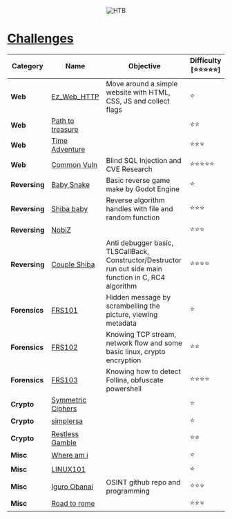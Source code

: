 <p align='center'>
  <img src='https://i.ibb.co/GtqW90P/429297047-359476076905506-663345730450437146-n.png' alt="HTB">
</p>



# [__Challenges__](#challenges)
| Category      | Name    | Objective         | Difficulty [⭐⭐⭐⭐⭐] |
|---------------|-------------------------------------------------------------------------|--------------------------------------------------|-------------------------|
| **Web** | [Ez_Web_HTTP](web/Ez-Web-PHP/source/) | Move around a simple website with HTML, CSS, JS and collect flags | ⭐ |
| **Web** | [Path to treasure](web/Path-To-Treasure/source/) | | ⭐⭐ |
| **Web** | [Time Adventure](web/TimeAdventure/source/) | | ⭐⭐⭐ |
| **Web** | [Common Vuln](web/Common-Vuln/source/) | Blind SQL Injection and CVE Research | ⭐⭐⭐⭐⭐ |
| **Reversing** | [Baby Snake](reverse/Baby-Snake/dist/) | Basic reverse game make by Godot Engine | ⭐ |
| **Reversing** | [Shiba baby](reverse/Shiba-Baby/dist/) | Reverse algorithm handles with file and random function | ⭐⭐⭐ |
| **Reversing** | [NobiZ](reverse/NobiZ/dist/) |  | ⭐⭐⭐ |
| **Reversing** | [Couple Shiba](reverse/Couple-Shiba/dist/) | Anti debugger basic, TLSCallBack, Constructor/Destructor run out side main function in C, RC4 algorithm | ⭐⭐⭐⭐ |
| **Forensics** | [FRS101](forensic/FRS101/dist/) | Hidden message by scrambelling the picture, viewing metadata | ⭐ |
| **Forensics** | [FRS102](forensic/FRS102/dist/) | Knowing TCP stream, network flow and some basic linux, crypto encryption | ⭐⭐ |
| **Forensics** | [FRS103](forensic/FRS103/challenge.yml) | Knowing how to detect Follina, obfuscate powershell | ⭐⭐⭐⭐ |
| **Crypto** | [Symmetric Ciphers](crypto/Symmetric-Ciphers/dist/)|  | ⭐|
| **Crypto** | [simplersa](crypto/simplersa/dist/) | | ⭐ |
| **Crypto** | [Restless Gamble](crypto/Restless-Gamble/dist/) |  | ⭐⭐ |
| **Misc** | [Where am i](misc/Where-am-i/dist/) |  | ⭐ |
| **Misc** | [LINUX101](misc/LINUX101/source/) |  | ⭐ |
| **Misc** | [Iguro Obanai](misc/Iguro-Obanai/dist/) | OSINT github repo and programming | ⭐⭐⭐ |
| **Misc** | [Road to rome](misc/Road-to-rome/source/) | | ⭐⭐⭐ |
